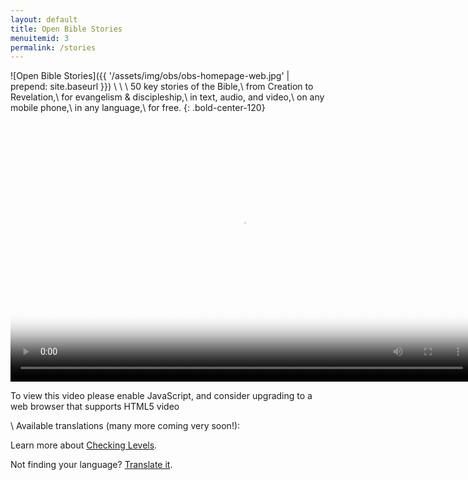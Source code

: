 ```yaml
---
layout: default
title: Open Bible Stories
menuitemid: 3
permalink: /stories
---
```


![Open Bible Stories]({{ '/assets/img/obs/obs-homepage-web.jpg' | prepend: site.baseurl }})
\\
\\
\\
50 key stories of the Bible,\\
from Creation to Revelation,\\
for evangelism & discipleship,\\
in text, audio, and video,\\
on any mobile phone,\\
in any language,\\
for free.
{: .bold-center-120}
 

<video controls preload="auto" width="740" height="416"
       poster="{{ '/assets/img/obs/video-preview.jpg' | prepend: site.baseurl }}">
  <source src="{{ '/assets/vid/intro-to-open-bible-stories-sd.mp4' | prepend: site.baseurl }}" type='video/mp4' />
  <p>To view this video please enable JavaScript, and consider upgrading to a web browser that supports HTML5 video</p>
</video>
<script src="{{ '/assets/js/get-catalog.js' | prepend: site.baseurl }}" type="text/javascript"></script>
<script type="text/javascript">
  var xmlhttp = new XMLHttpRequest();
  var json_url = "{{ '/obs-catalog.json' | prepend: site.baseurl }}";
  xmlhttp.onreadystatechange = function () {
    if (xmlhttp.readyState == 4) {
      if (xmlhttp.status == 200) getCatalog(xmlhttp.responseText);
    }
  };
  xmlhttp.open("GET", json_url, true);
  xmlhttp.send();
</script>

\\
Available translations (many more coming very soon!):

<div id="id01"></div>

Learn more about [Checking Levels](/quality "Quality Assurance").

Not finding your language? [Translate it](https://door43.org/en/get-started).
